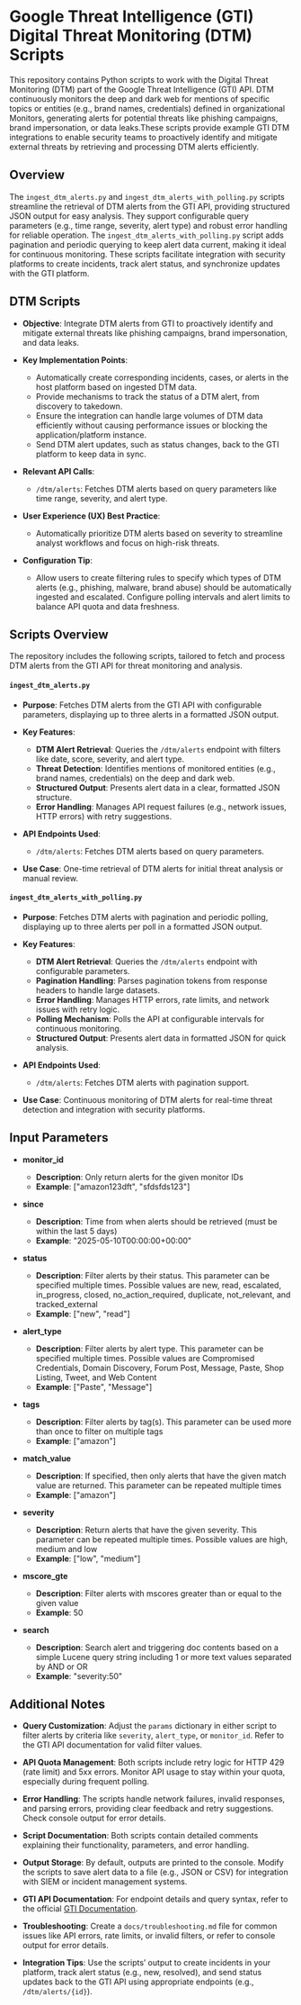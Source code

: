 # **Google Threat Intelligence (GTI) Digital Threat Monitoring (DTM) Scripts**

This repository contains Python scripts to work with the Digital Threat Monitoring (DTM) part of the Google Threat Intelligence (GTI) API. DTM continuously monitors the deep and dark web for mentions of specific topics or entities (e.g., brand names, credentials) defined in organizational Monitors, generating alerts for potential threats like phishing campaigns, brand impersonation, or data leaks.These scripts provide example GTI DTM integrations to enable security teams to proactively identify and mitigate external threats by retrieving and processing DTM alerts efficiently.

## **Overview**

The `ingest_dtm_alerts.py` and `ingest_dtm_alerts_with_polling.py` scripts streamline the retrieval of DTM alerts from the GTI API, providing structured JSON output for easy analysis. They support configurable query parameters (e.g., time range, severity, alert type) and robust error handling for reliable operation. The `ingest_dtm_alerts_with_polling.py` script adds pagination and periodic querying to keep alert data current, making it ideal for continuous monitoring. These scripts facilitate integration with security platforms to create incidents, track alert status, and synchronize updates with the GTI platform.

## **DTM Scripts**

- **Objective**: Integrate DTM alerts from GTI to proactively identify and mitigate external threats like phishing campaigns, brand impersonation, and data leaks.  
    
- **Key Implementation Points**:  
    
  - Automatically create corresponding incidents, cases, or alerts in the host platform based on ingested DTM data.  
  - Provide mechanisms to track the status of a DTM alert, from discovery to takedown.  
  - Ensure the integration can handle large volumes of DTM data efficiently without causing performance issues or blocking the application/platform instance.  
  - Send DTM alert updates, such as status changes, back to the GTI platform to keep data in sync.


- **Relevant API Calls**:  
    
  - `/dtm/alerts`: Fetches DTM alerts based on query parameters like time range, severity, and alert type.


- **User Experience (UX) Best Practice**:  
    
  - Automatically prioritize DTM alerts based on severity to streamline analyst workflows and focus on high-risk threats.


- **Configuration Tip**:  
    
  - Allow users to create filtering rules to specify which types of DTM alerts (e.g., phishing, malware, brand abuse) should be automatically ingested and escalated. Configure polling intervals and alert limits to balance API quota and data freshness.

## **Scripts Overview**

The repository includes the following scripts, tailored to fetch and process DTM alerts from the GTI API for threat monitoring and analysis.

#### **`ingest_dtm_alerts.py`**

- **Purpose**: Fetches DTM alerts from the GTI API with configurable parameters, displaying up to three alerts in a formatted JSON output.  
    
- **Key Features**:  
    
  - **DTM Alert Retrieval**: Queries the `/dtm/alerts` endpoint with filters like date, score, severity, and alert type.  
  - **Threat Detection**: Identifies mentions of monitored entities (e.g., brand names, credentials) on the deep and dark web.  
  - **Structured Output**: Presents alert data in a clear, formatted JSON structure.  
  - **Error Handling**: Manages API request failures (e.g., network issues, HTTP errors) with retry suggestions.


- **API Endpoints Used**:  
    
  - `/dtm/alerts`: Fetches DTM alerts based on query parameters.


- **Use Case**: One-time retrieval of DTM alerts for initial threat analysis or manual review.

#### **`ingest_dtm_alerts_with_polling.py`**

- **Purpose**: Fetches DTM alerts with pagination and periodic polling, displaying up to three alerts per poll in a formatted JSON output.  
    
- **Key Features**:  
    
  - **DTM Alert Retrieval**: Queries the `/dtm/alerts` endpoint with configurable parameters.  
  - **Pagination Handling**: Parses pagination tokens from response headers to handle large datasets.  
  - **Error Handling**: Manages HTTP errors, rate limits, and network issues with retry logic.  
  - **Polling Mechanism**: Polls the API at configurable intervals for continuous monitoring.  
  - **Structured Output**: Presents alert data in formatted JSON for quick analysis.


- **API Endpoints Used**:  
    
  - `/dtm/alerts`: Fetches DTM alerts with pagination support.


- **Use Case**: Continuous monitoring of DTM alerts for real-time threat detection and integration with security platforms.

## **Input Parameters**

- **monitor\_id**  
    
  - **Description**: Only return alerts for the given monitor IDs  
  - **Example**: \["amazon123dft", "sfdsfds123"\]


- **since**  
    
  - **Description**: Time from when alerts should be retrieved (must be within the last 5 days)  
  - **Example**: "2025-05-10T00:00:00+00:00"


- **status**  
    
  - **Description**: Filter alerts by their status. This parameter can be specified multiple times. Possible values are new, read, escalated, in\_progress, closed, no\_action\_required, duplicate, not\_relevant, and tracked\_external  
  - **Example**: \["new", "read"\]


- **alert\_type**  
    
  - **Description**: Filter alerts by alert type. This parameter can be specified multiple times. Possible values are Compromised Credentials, Domain Discovery, Forum Post, Message, Paste, Shop Listing, Tweet, and Web Content  
  - **Example**: \["Paste", "Message"\]


- **tags**  
    
  - **Description**: Filter alerts by tag(s). This parameter can be used more than once to filter on multiple tags  
  - **Example**: \["amazon"\]


- **match\_value**  
    
  - **Description**: If specified, then only alerts that have the given match value are returned. This parameter can be repeated multiple times  
  - **Example**: \["amazon"\]


- **severity**  
    
  - **Description**: Return alerts that have the given severity. This parameter can be repeated multiple times. Possible values are high, medium and low  
  - **Example**: \["low", "medium"\]


- **mscore\_gte**  
    
  - **Description**: Filter alerts with mscores greater than or equal to the given value  
  - **Example**: 50


- **search**  
    
  - **Description**: Search alert and triggering doc contents based on a simple Lucene query string including 1 or more text values separated by AND or OR  
  - **Example**: "severity:50"

## **Additional Notes**

- **Query Customization**: Adjust the `params` dictionary in either script to filter alerts by criteria like `severity`, `alert_type`, or `monitor_id`. Refer to the GTI API documentation for valid filter values.  
    
- **API Quota Management**: Both scripts include retry logic for HTTP 429 (rate limit) and 5xx errors. Monitor API usage to stay within your quota, especially during frequent polling.  
    
- **Error Handling**: The scripts handle network failures, invalid responses, and parsing errors, providing clear feedback and retry suggestions. Check console output for error details.  
    
- **Script Documentation**: Both scripts contain detailed comments explaining their functionality, parameters, and error handling.  
    
- **Output Storage**: By default, outputs are printed to the console. Modify the scripts to save alert data to a file (e.g., JSON or CSV) for integration with SIEM or incident management systems.  
    
- **GTI API Documentation**: For endpoint details and query syntax, refer to the official [GTI Documentation](https://gtidocs.virustotal.com/reference/get-alerts).  
    
- **Troubleshooting**: Create a `docs/troubleshooting.md` file for common issues like API errors, rate limits, or invalid filters, or refer to console output for error details.  
    
- **Integration Tips**: Use the scripts’ output to create incidents in your platform, track alert status (e.g., new, resolved), and send status updates back to the GTI API using appropriate endpoints (e.g., `/dtm/alerts/{id}`).
